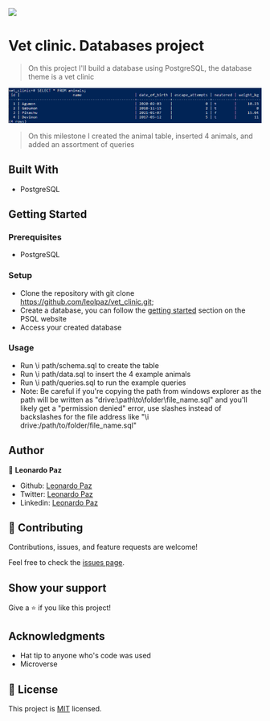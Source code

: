 ![](https://img.shields.io/badge/Microverse-blueviolet)

# Vet clinic. Databases project

> On this project I'll build a database using PostgreSQL, the database theme is a vet clinic

![screenshot](./screenshot.png)

> On this milestone I created the animal table, inserted 4 animals, and added an assortment of queries

## Built With

- PostgreSQL

## Getting Started

### Prerequisites

- PostgreSQL

### Setup

- Clone the repository with git clone https://github.com/leolpaz/vet_clinic.git;
- Create a database, you can follow the [getting started](https://www.postgresql.org/docs/current/tutorial-start.html) section on the PSQL website
- Access your created database

### Usage

- Run \i  path/schema.sql to create the table
- Run \i path/data.sql to insert the 4 example animals
- Run \i path/queries.sql to run the example queries
- Note: Be careful if you're copying the path from windows explorer as the path will be written as "drive:\path\to\folder\file_name.sql" and you'll likely get a "permission denied" error, use slashes instead of backslashes for the file address like "\i drive:/path/to/folder/file_name.sql"



## Author

👤 **Leonardo Paz**

- Github: [Leonardo Paz](https://github.com/leolpaz)
- Twitter: [Leonardo Paz](https://twitter.com/leonardolpaz95)
- Linkedin: [Leonardo Paz](https://www.linkedin.com/in/leonardolpaz/)

## 🤝 Contributing

Contributions, issues, and feature requests are welcome!

Feel free to check the [issues page](../../issues/).

## Show your support

Give a ⭐️ if you like this project!

## Acknowledgments

- Hat tip to anyone who's code was used
- Microverse

## 📝 License

This project is [MIT](./MIT.md) licensed.
